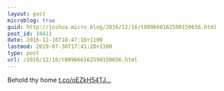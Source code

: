 ```yaml
---
layout: post
microblog: true
guid: http://joshua.micro.blog/2016/12/16/t809666162590150656.html
post_id: 34411
date: 2016-12-16T18:47:10+1100
lastmod: 2019-07-30T17:41:20+1100
type: post
url: /2016/12/16/t809666162590150656.html
---
```

Behold thy home [t.co/oEZkH54TJ...](https://t.co/oEZkH54TJB)
